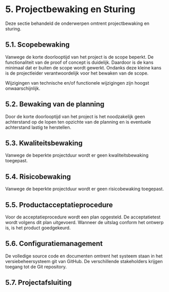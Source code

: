 # 5. Projectbewaking en Sturing

Deze sectie behandeld de onderwerpen omtrent projectbewaking en sturing. 

## 5.1. Scopebewaking

Vanwege de korte doorlooptijd van het project is de scope beperkt. De functionaliteit van de proof of concept is duidelijk.
Daardoor is de kans minimaal dat er buiten de scope wordt gewerkt. Ondanks deze kleine kans is de projectleider verantwoordelijk voor het bewaken van de scope.

Wijzigingen van technische en/of functionele wijzigingen zijn hoogst onwaarschijnlijk.

## 5.2. Bewaking van de planning

Door de korte doorlooptijd van het project is het noodzakelijk geen achterstand op de lopen ten opzichte van de planning en is eventuele achterstand lastig te herstellen.

## 5.3. Kwaliteitsbewaking

Vanwege de beperkte projectduur wordt er geen kwaliteitsbewaking toegepast. 

## 5.4. Risicobewaking

Vanwege de beperkte projectduur wordt er geen risicobewaking toegepast.

## 5.5. Productacceptatieprocedure

Voor de acceptatieprocedure wordt een plan opgesteld. De acceptatietest wordt volgens dit plan uitgevoerd. Wanneer de uitslag conform het ontwerp is, is het product goedgekeurd.

## 5.6. Configuratiemanagement

De volledige source code en documenten omtrent het systeem staan in het versiebeheersysteem git van GitHub. De verschillende stakeholders krijgen toegang tot de Git repository.

## 5.7. Projectafsluiting